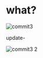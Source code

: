 # what?

![commit3](https://user-images.githubusercontent.com/105148183/199202469-0fb48a58-4dab-4f66-9ca0-bc1ade21f850.png)

update-

![commit3 2](https://user-images.githubusercontent.com/105148183/199225198-988615f4-1579-43a1-8dff-8720fa895874.png)
